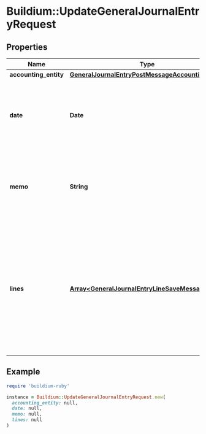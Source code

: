 # Buildium::UpdateGeneralJournalEntryRequest

## Properties

| Name | Type | Description | Notes |
| ---- | ---- | ----------- | ----- |
| **accounting_entity** | [**GeneralJournalEntryPostMessageAccountingEntity**](GeneralJournalEntryPostMessageAccountingEntity.md) |  |  |
| **date** | **Date** | Date of the general journal entry. The date must be formatted as YYYY-MM-DD. |  |
| **memo** | **String** | Description of the general journal entry. Must be no longer than 240 characters. | [optional] |
| **lines** | [**Array&lt;GeneralJournalEntryLineSaveMessage&gt;**](GeneralJournalEntryLineSaveMessage.md) | A list of general journal entry lines. At least two lines are required. The total amount of the debit PostingType lines must equal the total of the credit PostingType lines. |  |

## Example

```ruby
require 'buildium-ruby'

instance = Buildium::UpdateGeneralJournalEntryRequest.new(
  accounting_entity: null,
  date: null,
  memo: null,
  lines: null
)
```

